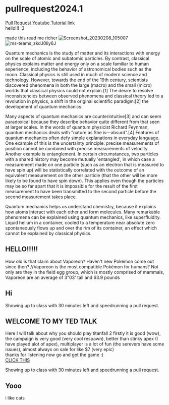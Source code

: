 # pullrequest2024.1

[Pull Request Youtube Tutorial link](https://www.youtube.com/watch?v=dQw4w9WgXcQ) <br>
hello!!! :3

made this read me richer
![Screenshot_20230208_105007](https://github.com/realMartinM12345/assement-pullrequest/assets/159389563/a1eb480d-f6df-48ae-b214-cde9a3fd84db)
![ms-teams_zkdJ0Iiy6J](https://github.com/EnterThenGo/pullrequest2024.1Fork/assets/159207350/71a7282e-2efb-40da-b6a8-8e47f90e18bc)


Quantum mechanics is the study of matter and its interactions with energy on the scale of atomic and subatomic particles. By contrast, classical physics explains matter and energy only on a scale familiar to human experience, including the behavior of astronomical bodies such as the moon. Classical physics is still used in much of modern science and technology. However, towards the end of the 19th century, scientists discovered phenomena in both the large (macro) and the small (micro) worlds that classical physics could not explain.[1] The desire to resolve inconsistencies between observed phenomena and classical theory led to a revolution in physics, a shift in the original scientific paradigm:[2] the development of quantum mechanics.

Many aspects of quantum mechanics are counterintuitive[3] and can seem paradoxical because they describe behavior quite different from that seen at larger scales. In the words of quantum physicist Richard Feynman, quantum mechanics deals with "nature as She is—absurd".[4] Features of quantum mechanics often defy simple explanations in everyday language. One example of this is the uncertainty principle: precise measurements of position cannot be combined with precise measurements of velocity. Another example is entanglement. In certain circumstances, two particles with a shared history may become mutually 'entangled', in which case a measurement made on one particle (such as an electron that is measured to have spin up) will be statistically correlated with the outcome of an equivalent measurement on the other particle (that the other will be more likely to be found to have spin down). This applies even though the particles may be so far apart that it is impossible for the result of the first measurement to have been transmitted to the second particle before the second measurement takes place.

Quantum mechanics helps us understand chemistry, because it explains how atoms interact with each other and form molecules. Many remarkable phenomena can be explained using quantum mechanics, like superfluidity. Liquid helium in a container, cooled to a temperature near absolute zero spontaneously flows up and over the rim of its container, an effect which cannot be explained by classical physics.


## HELLO!!!!!

How old is that claim about Vaporeon? Haven't new Pokemon come out since then?
//Vaporeon is the most compatible Pokémon for humans? Not only are they in the field egg group, which is mostly comprised of mammals, Vaporeon are an average of 3"03' tall and 63.9 pounds

## Hi

Showing up to class with 30 minutes left and speedrunning a pull request.<br>



## WELCOME TO MY TED TALK 
Here I will talk about why you should play titanfall 2 firstly it is good (wow), the campaign is very good (very cool respawn), better than stinky apex (I have played alot of apex), multiplayer is a lot of fun (the serevers have some issues), almost always on sale for like $7 (very epic)<br>
thanks for listening now go and get the game :) <br>
[CLICK THIS](https://store.steampowered.com/app/1237970/Titanfall_2/)


Showing up to class with 30 minutes left and speedrunning a pull request.

## Yooo
i like cats



